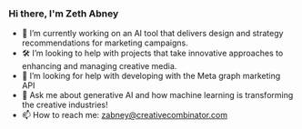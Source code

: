 ### Hi there, I'm Zeth Abney

- 🌱 I’m currently working on an AI tool that delivers design and strategy recommendations for marketing campaigns.
- 🛠️ I’m looking to help with projects that take innovative approaches to enhancing and managing creative media.
- 🤔 I’m looking for help with developing with the Meta graph marketing API
- 💬 Ask me about generative AI and how machine learning is transforming the creative industries!
- 📫 How to reach me: zabney@creativecombinator.com

<!--
**Zeth-Abney/Zeth-Abney** is a ✨ _special_ ✨ repository because its `README.md` (this file) appears on your GitHub profile.

Here are some ideas to get you started:

- 🔭 I’m currently working on ...
- 🌱 I’m currently learning ...
- 👯 I’m looking to collaborate on ...
- 🤔 I’m looking for help with ...
- 💬 Ask me about ...
- 📫 How to reach me: ...
- ⚡ Fun fact: ...
-->
